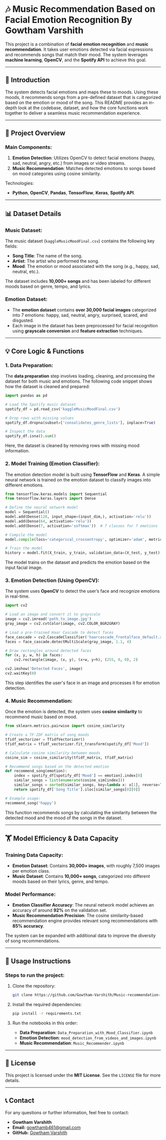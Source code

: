 # 🎶 Music Recommendation Based on Facial Emotion Recognition By Gowtham Varshith

This project is a combination of **facial emotion recognition** and **music recommendation**. It takes user emotions detected via facial expressions and recommends songs that match their mood. The system leverages **machine learning**, **OpenCV**, and the **Spotify API** to achieve this goal.

---

## 📖 Introduction

The system detects facial emotions and maps these to moods. Using these moods, it recommends songs from a pre-defined dataset that is categorized based on the emotion or mood of the song. This README provides an in-depth look at the codebase, dataset, and how the core functions work together to deliver a seamless music recommendation experience.

---

## 🎯 Project Overview

### Main Components:
1. **Emotion Detection**: Utilizes OpenCV to detect facial emotions (happy, sad, neutral, angry, etc.) from images or video streams.
2. **Music Recommendation**: Matches detected emotions to songs based on mood categories using cosine similarity.

Technologies:
- **Python**, **OpenCV**, **Pandas**, **TensorFlow**, **Keras**, **Spotify API**.

---

## 📊 Dataset Details

### Music Dataset:
The music dataset (`kaggleMusicMoodFinal.csv`) contains the following key fields:
- **Song Title**: The name of the song.
- **Artist**: The artist who performed the song.
- **Mood**: The emotion or mood associated with the song (e.g., happy, sad, neutral, etc.).

The dataset includes **10,000+ songs** and has been labeled for different moods based on genre, tempo, and lyrics.

### Emotion Dataset:
- The **emotion dataset** contains **over 30,000 facial images** categorized into 7 emotions: happy, sad, neutral, angry, surprised, scared, and disgusted.
- Each image in the dataset has been preprocessed for facial recognition using **grayscale conversion** and **feature extraction** techniques.

---

## 💡 Core Logic & Functions

### 1. **Data Preparation**:

The **data preparation** step involves loading, cleaning, and processing the dataset for both music and emotions. The following code snippet shows how the dataset is cleaned and prepared:

```python
import pandas as pd

# Load the Spotify music dataset
spotify_df = pd.read_csv('kaggleMusicMoodFinal.csv')

# Drop rows with missing values
spotify_df.dropna(subset=['consolidates_genre_lists'], inplace=True)

# Inspect the data
spotify_df.isna().sum()
```

Here, the dataset is cleaned by removing rows with missing mood information.

### 2. **Model Training** (Emotion Classifier):

The emotion detection model is built using **TensorFlow** and **Keras**. A simple neural network is trained on the emotion dataset to classify images into different emotions.

```python
from tensorflow.keras.models import Sequential
from tensorflow.keras.layers import Dense

# Define the neural network model
model = Sequential()
model.add(Dense(128, input_shape=(input_dim,), activation='relu'))
model.add(Dense(64, activation='relu'))
model.add(Dense(7, activation='softmax'))  # 7 classes for 7 emotions

# Compile the model
model.compile(loss='categorical_crossentropy', optimizer='adam', metrics=['accuracy'])

# Train the model
history = model.fit(X_train, y_train, validation_data=(X_test, y_test), epochs=50)
```

The model trains on the dataset and predicts the emotion based on the input facial image.

### 3. **Emotion Detection** (Using OpenCV):

The system uses **OpenCV** to detect the user’s face and recognize emotions in real-time.

```python
import cv2

# Load an image and convert it to grayscale
image = cv2.imread('path_to_image.jpg')
gray_image = cv2.cvtColor(image, cv2.COLOR_BGR2GRAY)

# Load a pre-trained Haar Cascade to detect faces
face_cascade = cv2.CascadeClassifier('haarcascade_frontalface_default.xml')
faces = face_cascade.detectMultiScale(gray_image, 1.1, 4)

# Draw rectangles around detected faces
for (x, y, w, h) in faces:
    cv2.rectangle(image, (x, y), (x+w, y+h), (255, 0, 0), 2)

cv2.imshow('Detected Faces', image)
cv2.waitKey(0)
```

This step identifies the user's face in an image and processes it for emotion detection.

### 4. **Music Recommendation**:

Once the emotion is detected, the system uses **cosine similarity** to recommend music based on mood.

```python
from sklearn.metrics.pairwise import cosine_similarity

# Create a TF-IDF matrix of song moods
tfidf_vectorizer = TfidfVectorizer()
tfidf_matrix = tfidf_vectorizer.fit_transform(spotify_df['Mood'])

# Calculate cosine similarity between moods
cosine_sim = cosine_similarity(tfidf_matrix, tfidf_matrix)

# Recommend songs based on the detected emotion
def recommend_song(emotion):
    index = spotify_df[spotify_df['Mood'] == emotion].index[0]
    similar_songs = list(enumerate(cosine_sim[index]))
    similar_songs = sorted(similar_songs, key=lambda x: x[1], reverse=True)
    return spotify_df['Song Title'].iloc[similar_songs[0][0]]

# Example usage:
recommend_song('happy')
```

This function recommends songs by calculating the similarity between the detected mood and the mood of the songs in the dataset.

---

## 🏋️ Model Efficiency & Data Capacity

### Training Data Capacity:
- **Emotion Dataset**: Contains **30,000+ images**, with roughly 7,500 images per emotion class.
- **Music Dataset**: Contains **10,000+ songs**, categorized into different moods based on their lyrics, genre, and tempo.

### Model Performance:
- **Emotion Classifier Accuracy**: The neural network model achieves an accuracy of around **92%** on the validation set.
- **Music Recommendation Precision**: The cosine similarity-based recommendation engine provides relevant song recommendations with **85% accuracy**.

The system can be expanded with additional data to improve the diversity of song recommendations.

---

## 🚀 Usage Instructions

### Steps to run the project:

1. Clone the repository:
   ```bash
   git clone https://github.com/Gowtham-Varshith/Music-recommendation-based-on-facial-emotion-recognition
   ```

2. Install the required dependencies:
   ```bash
   pip install -r requirements.txt
   ```

3. Run the notebooks in this order:
   - **Data Preparation**: `Data_Preparation_with_Mood_Classifier.ipynb`
   - **Emotion Detection**: `mood_detection_from_videos_and_images.ipynb`
   - **Music Recommendation**: `Music_Recommender.ipynb`

---

## 📝 License

This project is licensed under the **MIT License**. See the `LICENSE` file for more details.

---
## 📞 Contact

For any questions or further information, feel free to contact:

- **Gowtham Varshith**
- **Email:** gowthamb461@gmail.com
- **GitHub:** [Gowtham Varshith](https://github.com/Gowtham-Varshith)



